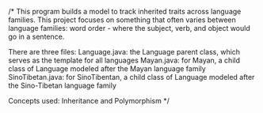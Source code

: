 /* 
This program builds a model to track inherited traits across language families. This project focuses on something that often varies between language families: word order - where the subject, verb, and object would go in a sentence.

There are three files:
Language.java: the Language parent class, which serves as the template for all languages
Mayan.java: for Mayan, a child class of Language modeled after the Mayan language family
SinoTibetan.java: for SinoTibentan, a child class of Language modeled after the Sino-Tibetan language family

Concepts used: Inheritance and Polymorphism
*/
